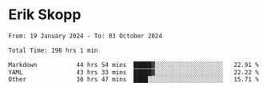 # Erik Skopp
<!--START_SECTION:waka-->

```txt
From: 19 January 2024 - To: 03 October 2024

Total Time: 196 hrs 1 min

Markdown           44 hrs 54 mins  █████▓░░░░░░░░░░░░░░░░░░░   22.91 %
YAML               43 hrs 33 mins  █████▓░░░░░░░░░░░░░░░░░░░   22.22 %
Other              30 hrs 47 mins  ████░░░░░░░░░░░░░░░░░░░░░   15.71 %
```

<!--END_SECTION:waka-->
